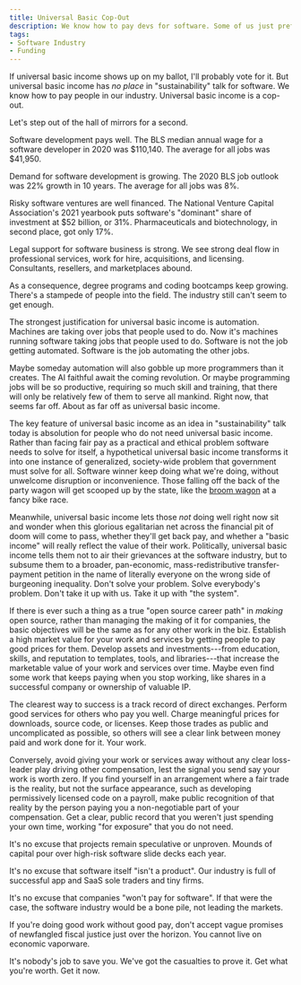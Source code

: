 ```yaml
---
title: Universal Basic Cop-Out
description: We know how to pay devs for software. Some of us just prefer not to.
tags:
- Software Industry
- Funding
---
```


If universal basic income shows up on my ballot, I'll probably vote for it.  But universal basic income has _no place_ in "sustainability" talk for software.  We know how to pay people in our industry.  Universal basic income is a cop-out.

Let's step out of the hall of mirrors for a second.

Software development pays well.  The BLS median annual wage for a software developer in 2020 was $110,140.  The average for all jobs was $41,950.

Demand for software development is growing.  The 2020 BLS job outlook was 22% growth in 10 years.  The average for all jobs was 8%.

Risky software ventures are well financed.  The National Venture Capital Association's 2021 yearbook puts software's "dominant" share of investment at $52 billion, or 31%.  Pharmaceuticals and biotechnology, in second place, got only 17%.

Legal support for software business is strong.  We see strong deal flow in professional services, work for hire, acquisitions, and licensing.  Consultants, resellers, and marketplaces abound.

As a consequence, degree programs and coding bootcamps keep growing.  There's a stampede of people into the field.  The industry still can't seem to get enough.

The strongest justification for universal basic income is automation.  Machines are taking over jobs that people used to do.  Now it's machines running software taking jobs that people used to do.  Software is not the job getting automated.  Software is the job automating the other jobs.

Maybe someday automation will also gobble up more programmers than it creates.  The AI faithful await the coming revolution.  Or maybe programming jobs will be so productive, requiring so much skill and training, that there will only be relatively few of them to serve all mankind.  Right now, that seems far off.  About as far off as universal basic income.

The key feature of universal basic income as an idea in "sustainability" talk today is absolution for people who do not need universal basic income.  Rather than facing fair pay as a practical and ethical problem software needs to solve for itself, a hypothetical universal basic income transforms it into one instance of generalized, society-wide problem that government must solve for all.  Software winner keep doing what we're doing, without unwelcome disruption or inconvenience.  Those falling off the back of the party wagon will get scooped up by the state, like the [broom wagon](https://en.wikipedia.org/wiki/Broom_wagon) at a fancy bike race.

Meanwhile, universal basic income lets those _not_ doing well right now sit and wonder when this glorious egalitarian net across the financial pit of doom will come to pass, whether they'll get back pay, and whether a "basic income" will really reflect the value of their work.  Politically, universal basic income tells them not to air their grievances at the software industry, but to subsume them to a broader, pan-economic, mass-redistributive transfer-payment petition in the name of literally everyone on the wrong side of burgeoning inequality.  Don't solve your problem.  Solve everybody's problem.  Don't take it up with us.  Take it up with "the system".

If there is ever such a thing as a true "open source career path" in _making_ open source, rather than managing the making of it for companies, the basic objectives will be the same as for any other work in the biz.  Establish a high market value for your work and services by getting people to pay good prices for them.  Develop assets and investments---from education, skills, and reputation to templates, tools, and libraries---that increase the marketable value of your work and services over time.  Maybe even find some work that keeps paying when you stop working, like shares in a successful company or ownership of valuable IP.

The clearest way to success is a track record of direct exchanges.  Perform good services for others who pay you well.  Charge meaningful prices for downloads, source code, or licenses.  Keep those trades as public and uncomplicated as possible, so others will see a clear link between money paid and work done for it.  Your work.

Conversely, avoid giving your work or services away without any clear loss-leader play driving other compensation, lest the signal you send say your work is worth zero.  If you find yourself in an arrangement where a fair trade is the reality, but not the surface appearance, such as developing permissively licensed code on a payroll, make public recognition of that reality by the person paying you a non-negotiable part of your compensation.  Get a clear, public record that you weren't just spending your own time, working "for exposure" that you do not need.

It's no excuse that projects remain speculative or unproven.  Mounds of capital pour over high-risk software slide decks each year.

It's no excuse that software itself "isn't a product".  Our industry is full of successful app and SaaS sole traders and tiny firms.

It's no excuse that companies "won't pay for software".  If that were the case, the software industry would be a bone pile, not leading the markets.

If you're doing good work without good pay, don't accept vague promises of newfangled fiscal justice just over the horizon.  You cannot live on economic vaporware.

It's nobody's job to save you.  We've got the casualties to prove it.  Get what you're worth.  Get it now.
